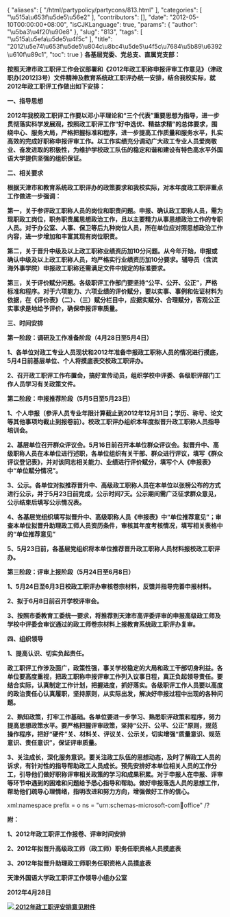 {
    "aliases": [
        "/html/partypolicy/partycons/813.html"
    ],
    "categories": [
        "\u515a\u653f\u5de5\u56e2"
    ],
    "contributors": [],
    "date": "2012-05-10T00:00:00+08:00",
    "isCJKLanguage": true,
    "params": {
        "author": "\u5ba3\u4f20\u90e8"
    },
    "slug": "813",
    "tags": [
        "\u515a\u5efa\u5de5\u4f5c"
    ],
    "title": "2012\u5e74\u653f\u5de5\u804c\u8bc4\u5de5\u4f5c\u7684\u5b89\u6392\u610f\u89c1",
    "toc": true
}
**各基层党委、党总支、直属党支部：**

**按照天津市政工职评工作会议部署和《2012年政工职称申报评审工作意见》（津政职办[2012]3号）文件精神及教育系统政工职评办统一安排，结合我校实际，就2012年政工职评工作做出如下安排：**

**一、指导思想**

**2012年我校政工职评工作要以邓小平理论和“三个代表”重要思想为指导，进一步贯彻落实科学发展观，按照政工职评工作“好中选优、精益求精”的总体要求，围绕中心、服务大局，严格把握标准和程序，进一步提高工作质量和服务水平，扎实高效的完成好职称申报评审工作。以工作实绩充分调动广大政工专业人员爱岗敬业、奋发进取的积极性，为维护学校政工队伍的稳定和谐和建设有特色高水平外国语大学提供坚强的组织保证。**

**二、相关要求**

**根据天津市和教育系统政工职评办的政策要求和我校实际，对本年度政工职评重点工作做进一步强调：**

**第一，关于参评政工职称人员的岗位和职责问题。申报、确认政工职称人员，需为现职政工岗位，职务职责属思想政治工作，且以主要精力从事思想政治工作的专职人员。对于办公室、人事、保卫等后九种岗位人员，所在单位应对照思想政治工作内容，进一步增加和丰富其现有岗位职责。**

**第二，关于晋升中级及以上政工职称业绩资历加10分问题。从今年开始，申报或确认中级及以上政工职称人员，均严格实行业绩资历加10分要求。辅导员（含滨海外事学院）申报政工职称还需满足文件中规定的标准要求。**

**第三，关于评价赋分问题。各级职评工作部门要坚持“公平、公开、公正”，严格标准和程序。对于六项能力、六项业绩的评价赋分，要以实事、事例和佐证材料为依据，在《评价表》（二）、（三）赋分栏目中，应据实赋分、合理赋分，客观公正实事求是地给予评价，确保申报评审质量。**

**三、时间安排**

**第一阶段：调研及工作准备阶段（4月28日至5月4日）** 

**1、各单位对政工专业人员现状和2012年准备申报政工职称人员的情况进行摸底，5月4日前基层单位、个人将摸底表交校政工职评办。**

**2、召开政工职评工作布置会，搞好宣传动员，组织学校中评委、各级职评部门工作人员学习有关政策文件。**

**第二阶段：申报推荐阶段（5月5日至5月23日）**

**1、个人申报（参评人员专业年限计算截止到2012年12月31日；学历、称号、论文等其他事项均截止到报卷前）。校政工职评办组织本年度拟晋升政工职称人员指导培训会。**

**2、基层单位召开群众评议会。5月16日前召开本单位群众评议会。拟晋升中、高级职称人员在本单位进行述职，各单位组织有关干部、群众进行评议，填写《群众评议登记表》，并对该同志相关能力、业绩进行评价赋分，填写个人《申报表》中“单位赋分情况”。**

**3、公示。各单位对拟推荐晋升中、高级政工职称人员在本单位以张榜公布的方式进行公示，并于5月23日前完成，公示时间7天。公示期间需广泛征求群众意见，公示结束后填写公示情况表。**

**4、各基层党组织填写拟晋升中、高级职称人员《申报表》中“单位推荐意见”；审查本单位拟晋升助理政工师人员资历条件，审核其年度考核情况，填写相关表格中的“单位推荐意见”**

**5、5月23日前，各基层党组织将本单位推荐晋升政工职称人员材料报校政工职评办。**

**第三阶段：评审上报阶段（5月24日至6月8日）**

**1、5月24日至6月3日校政工职评办审核卷宗材料，反馈并指导完善申报材料。**

**2、拟于6月8日前召开学校评审会。**

**3、按照市委教育工委统一要求，将推荐到天津市高评委评审的申报高级政工师及学校中评委会审议通过的政工师卷宗材料上报教育系统政工职评办复审。**

**四、组织领导**

**1、提高认识、切实负起责任。**

**政工职评工作涉及面广，政策性强，事关学校稳定的大局和政工干部切身利益。各单位要高度重视，把政工职称申报评审工作列入议事日程，真正负起领导责任。要结合实际，认真制定工作计划，把握进度，抓好落实。各级职评工作人员要以高度的政治责任心认真履职，坚持原则，从实际出发，解决好申报过程中出现的各种问题。**

**2、熟知政策，打牢工作基础。各单位要进一步学习、熟悉职评政策和程序，努力提高思想政策水平。要严格把握评审政策，坚持“公开、公平、公正”原则，规范操作程序，把好“硬件”关、材料关、评议关、公示关，切实增强“质量意识、规范意识、责任意识”，保证评审质量。**

**3、关注成长，深化服务意识。要关注政工队伍的思想动态，及时了解政工人员的诉求，有针对性的指导帮助政工人员成长。预先安排好本单位相关人员的工作分工，引导他们做好职称评审相关政策的学习和成果积累。对于申报人在申报、评审等环节中遇到的困难和问题给予悉心指导和帮助。做好申报落选人员的思想工作，帮助他们疏导心理情绪，指明改进和努力方向，增强做好工作的信心。**

xml:namespace prefix = o ns = "urn:schemas-microsoft-com:office:office" /?

**附：**

**1、2012年政工职评工作报卷、评审时间安排**

**2、2012年拟晋升高级政工师（政工师）职务任职资格人员摸底表**

**3、2012年拟晋升助理政工师职务任职资格人员摸底表**

**天津外国语大学政工职评工作领导小组办公室**

**2012年4月28日**

**[![](https://cdn.tfls.online/mirror/full/e8276ef16346f66955b7f6cd01a2c6fca60c908d.gif) 2012年政工职评安排意见附件](http://www.tfls.cn/UploadFile/load/20120510184225_8095.xls "点击下载")**

